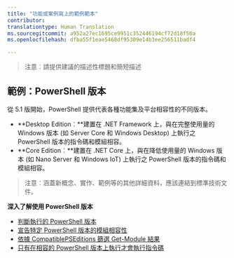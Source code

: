 ```yaml
---
title: "功能或案例寫上的範例範本"
contributor: 
translationtype: Human Translation
ms.sourcegitcommit: a952a27ec1695ce9951c352446194cf72d18f50a
ms.openlocfilehash: dfba55f1eae5468df95309e14b3ee256511badf4

---
```


>注意︰請提供建議的描述性標題和簡短描述

## 範例：PowerShell 版本 ##
從 5.1 版開始，PowerShell 提供代表各種功能集及平台相容性的不同版本。

- **Desktop Edition︰**建置在 .NET Framework 上，與在完整使用量的 Windows 版本 (如 Server Core 和 Windows Desktop) 上執行之 PowerShell 版本的指令碼和模組相容。
- **Core Edition︰**建置在 .NET Core 上，與在降低使用量的 Windows 版本 (如 Nano Server 和 Windows IoT) 上執行之 PowerShell 版本的指令碼和模組相容。

>注意︰涵蓋新概念、實作、範例等的其他詳細資料，應該連結到標準技術文件。

**深入了解使用 PowerShell 版本**
- [判斷執行的 PowerShell 版本]()
- [宣告特定 PowerShell 版本的模組相容性]()
- [依據 CompatiblePSEditions 篩選 Get-Module 結果]()
- [只有在相容的 PowerShell 版本上執行才會執行指令碼]()



<!--HONumber=Jul16_HO1-->


